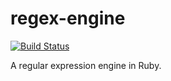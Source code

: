 # regex-engine

[![Build Status](https://travis-ci.org/shadrx/regex-engine.svg)](https://travis-ci.org/shadrx/regex-engine)

A regular expression engine in Ruby.
